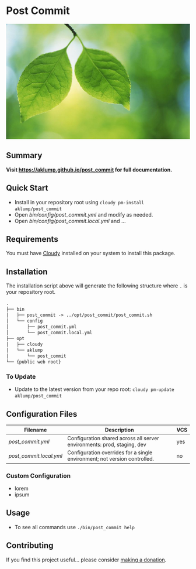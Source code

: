 # Post Commit

![post_commit](images/screenshot.jpg)

## Summary



**Visit <https://aklump.github.io/post_commit> for full documentation.**

## Quick Start

- Install in your repository root using `cloudy pm-install aklump/post_commit`
- Open _bin/config/post_commit.yml_ and modify as needed.
- Open _bin/config/post_commit.local.yml_ and ...

## Requirements

You must have [Cloudy](https://github.com/aklump/cloudy) installed on your system to install this package.

## Installation

The installation script above will generate the following structure where `.` is your repository root.

    .
    ├── bin
    │   ├── post_commit -> ../opt/post_commit/post_commit.sh
    │   └── config
    │       ├── post_commit.yml
    │       └── post_commit.local.yml
    ├── opt
    │   ├── cloudy
    │   └── aklump
    │       └── post_commit
    └── {public web root}

    
### To Update

- Update to the latest version from your repo root: `cloudy pm-update aklump/post_commit`

## Configuration Files

| Filename | Description | VCS |
|----------|----------|---|
| _post_commit.yml_ | Configuration shared across all server environments: prod, staging, dev  | yes |
| _post_commit.local.yml_ | Configuration overrides for a single environment; not version controlled. | no |

### Custom Configuration

* lorem
* ipsum

## Usage

* To see all commands use `./bin/post_commit help`

## Contributing

If you find this project useful... please consider [making a donation](https://www.paypal.com/cgi-bin/webscr?cmd=_s-xclick&hosted_button_id=4E5KZHDQCEUV8&item_name=Gratitude%20for%20aklump%2Fpost_commit).
